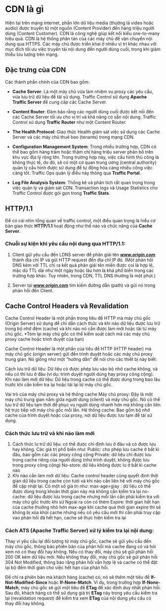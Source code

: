 # CDN là gì

Hiện tại trên mạng internet, phần lớn dữ liệu media (thường là video hoặc audio) được truyền từ một nguồn (Content Provider) đến hàng triệu người dùng (Content Customer). CDN là công nghệ giúp kết nối kiểu one-to-many hiệu quả. CDN là hệ thống phân tán của các máy chủ để vận chuyển nội dung qua HTTPS. Các máy chủ được triển khai ở nhiều vị trí khác nhau với mục đích tối ưu việc truyền tải nội dung đến người dùng cuối, trong khi giảm thiểu lưu lượng trên mạng.

## Đặc trưng của CDN

Các thành phần chính của CDN bao gồm:

- **Cache Server**: Là một máy chủ vừa làm nhiệm vụ proxy các yêu cầu, vừa lưu trữ dữ liệu để tái sử dụng. Traffic Control sử dụng **Apache Traffic Server** để cung cấp các Cache Server.
  
- **Content Router**: Đảm bảo rằng các người dùng cuối được kết nối đến các Cache Server tối ưu cho vị trí và khả năng có sẵn nội dung. Traffic Control sử dụng **Traffic Router** như một Content Router.

- **The Health Protocol**: Giao thức Health giám sát việc sử dụng các Cache Server và các máy chủ thuê bao (tenants) trong mạng CDN.

- **Configuration Management System**: Trong nhiều trường hợp, CDN có thể bao gồm hàng trăm hoặc thậm chí hàng triệu server phân bố trên khu vực địa lý rộng lớn. Trong trường hợp này, việc cấu hình thủ công là không thực tế, do đó, sẽ có một cơ quan trung ương (central authority) quản lý cấu hình được sử dụng để tự động hóa càng nhiều công việc càng tốt. Traffic Ops quản lý điều này thông qua **Traffic Portal**.

- **Log File Analysis System**: Thống kê và phân tích rất quan trọng trong việc quản lý và giám sát CDN. Transaction logs và Usage Statistics cho Traffic Control được gói gọn trong **Traffic Stats**.

## HTTP/1.1

Để có cái nhìn tổng quan về traffic control, một điều quan trọng là hiểu cơ bản giao thức **HTTP/1.1** hoạt động như thế nào và chức năng của **Cache Server**.

### Chuỗi sự kiện khi yêu cầu nội dung qua HTTP/1.1:
1. Client gửi yêu cầu đến LDNS server để phân giải tên ***www.origin.com*** thành địa chỉ IP và gửi HTTP request đến địa chỉ IP đó. (Một phản hồi DNS kèm với TTL chỉ ra kết quả phân giải tên miền được coi là hợp lệ, mặc dù TTL dài như một ngày hoặc lâu hơn là khá phổ biến trong các trường hợp khác. Tuy nhiên, trong CDN, TTL DNS thường là một phút.)
  
2. Server tại ***www.origin.com*** tìm kiếm đường dẫn (path) và gửi nó trong phản hồi đến Client.

## Cache Control Headers và Revalidation

Cache Control Header là một phần trong tiêu đề HTTP mà máy chủ gốc (Origin Server) sử dụng để chỉ dẫn cách thức và khi nào dữ liệu được lưu trữ trong bộ nhớ đệm (cache) và khi  nào nó cần được làm  mới hoặc tải từ máy chủ gốc. *Tóm lại máy chủ gốc có thể kiểm soát cách mà các máy chủ proxy cache hoặc trình duyệt của bạn)

Cache Control Header là một phần của tiêu đề HTTP (HTTP header) mà máy chủ gốc (origin server) gửi đến trình duyệt hoặc các máy chủ proxy trung gian. Nó giống như một "hướng dẫn" để nói cho các thiết bị này biết:

Cách lưu trữ dữ liệu: Dữ liệu có được phép lưu vào bộ nhớ cache không, và nếu có thì lưu ở đâu (ví dụ: trình duyệt người dùng hay proxy công cộng).
Khi nào làm mới dữ liệu: Dữ liệu trong cache có thể được dùng trong bao lâu trước khi cần kiểm tra lại hoặc tải lại từ máy chủ gốc.

Vai trò của máy chủ proxy và hệ thống cache
Máy chủ proxy: Đây là một máy chủ trung gian nằm giữa người dùng (client) và máy chủ gốc. Nó có thể lưu trữ dữ liệu tạm thời để phục vụ người dùng nhanh hơn mà không cần liên hệ trực tiếp với máy chủ gốc mỗi lần.
Hệ thống cache: Bao gồm bộ nhớ cache của trình duyệt hoặc của proxy, nơi dữ liệu được lưu tạm để tái sử dụng.  
### Cách thức lưu trữ và khi nào làm mới
1. Cách thức lư trữ dữ liệu: có thể được chỉ định lưu ở đâu và có được lưu hay không. Các giá trị phổ biến như:
   Public: cho phép lưu cache ở bất kì đâu, bao gồm các các proxy công cộng
   Private: dữ liệu chỉ được lưu trong cache riêng của người dùng (như trình duyệt, không được lưu trong proxy công cộng)
   No-store: dữ liệu không được lư ở bất kì cache nào
2. Khi nào cần làm mới dữ liệu:
   Cache control header cũng quyết định thời gian dữ liệu trong cache còn tươi và khi nào cần liên hệ với máy chủ gốc để cập nhật lại. Có một số giá trị như:
       max-age=giay : dữ liệu có thể được dùng trong khoản thời gian này mà không cần kiểm tra lại
       no-cache: dữ liệu được lưu trong cache nhưng mỗi lần cần phải kiểm tra với máy chủ gốc trước khi sử 
    Ngoài ra còn có thêm Expire: thời gian hết hạn của cache thường nhỏ hơn max-age khi cache quá thời gian expire thì sẽ không bị xóa khỏi cache nhưng nếu có yêu cầu mới thì cần phải truy cập vao phản hồi đã hết hạn, cache sẽ thực hiện kiểm tra lại

### Cách ATS (Apache Traffic Server) xử lý kiểm tra lại nội dung:

Thay vì yêu cầu lại đối tượng từ máy chủ gốc, cache sẽ gửi yêu cầu đến máy chủ gốc, thông báo phiên bản của phản hồi mà cache đang có và hỏi xem nó có thay đổi hay không. Nếu có thay đổi, máy chủ sẽ gửi phản hồi 200 OK kèm dữ liệu mới. Nếu không thay đổi, máy chủ gốc sẽ gửi phản hồi 304 Not Modified, thông báo rằng phản hồi vẫn hợp lệ và cache có thể đặt lại bộ đếm thời gian cho việc hết hạn của phản hồi.

Để chỉ ra phiên bản mà khách hàng (cache) có, nó sẽ thêm một tiêu đề **If-Not-Modified-Since** hoặc **If-None-Match**. Ví dụ, trong trường hợp **If-None-Match**, máy chủ gốc sẽ gửi một tiêu đề **ETag** để xác định duy nhất phản hồi. Sau đó, khách hàng có thể sử dụng giá trị **ETag** này trong yêu cầu kiểm tra lại (revalidation request) để kiểm tra xem **ETag** của nội dung yêu cầu có thay đổi hay không.
